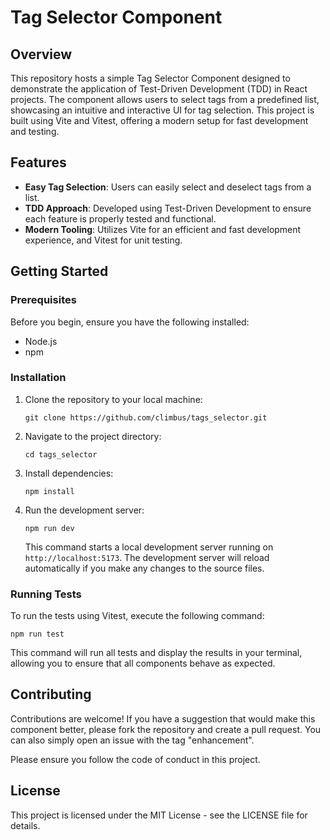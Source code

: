 # Tag Selector Component

## Overview

This repository hosts a simple Tag Selector Component designed to demonstrate the application of Test-Driven Development (TDD) in React projects. The component allows users to select tags from a predefined list, showcasing an intuitive and interactive UI for tag selection. This project is built using Vite and Vitest, offering a modern setup for fast development and testing.

## Features

- **Easy Tag Selection**: Users can easily select and deselect tags from a list.
- **TDD Approach**: Developed using Test-Driven Development to ensure each feature is properly tested and functional.
- **Modern Tooling**: Utilizes Vite for an efficient and fast development experience, and Vitest for unit testing.

## Getting Started

### Prerequisites

Before you begin, ensure you have the following installed:

- Node.js
- npm

### Installation

1. Clone the repository to your local machine:

   ```
   git clone https://github.com/climbus/tags_selector.git
   ```

2. Navigate to the project directory:

   ```
   cd tags_selector
   ```

3. Install dependencies:

   ```
   npm install
   ```

4. Run the development server:
   ```
   npm run dev
   ```
   This command starts a local development server running on `http://localhost:5173`. The development server will reload automatically if you make any changes to the source files.

### Running Tests

To run the tests using Vitest, execute the following command:

```
npm run test
```

This command will run all tests and display the results in your terminal, allowing you to ensure that all components behave as expected.

## Contributing

Contributions are welcome! If you have a suggestion that would make this component better, please fork the repository and create a pull request. You can also simply open an issue with the tag "enhancement".

Please ensure you follow the code of conduct in this project.

## License

This project is licensed under the MIT License - see the LICENSE file for details.

```

```
